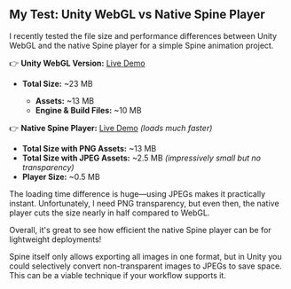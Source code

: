 ## My Test: Unity WebGL vs Native Spine Player

I recently tested the file size and performance differences between Unity WebGL and the native Spine player for a simple Spine animation project.

👉 **Unity WebGL Version:**
[Live Demo](https://martin-mikulic.github.io/Spine_Zagor/)

* **Total Size:** \~23 MB

  * **Assets:** \~13 MB
  * **Engine & Build Files:** \~10 MB

👉 **Native Spine Player:**
[Live Demo](https://martin-mikulic.github.io/my-test/) *(loads much faster)*

* **Total Size with PNG Assets:** \~13 MB
* **Total Size with JPEG Assets:** \~2.5 MB *(impressively small but no transparency)*
* **Player Size:** \~0.5 MB

The loading time difference is huge—using JPEGs makes it practically instant. Unfortunately, I need PNG transparency, but even then, the native player cuts the size nearly in half compared to WebGL.

Overall, it's great to see how efficient the native Spine player can be for lightweight deployments!

Spine itself only allows exporting all images in one format, but in Unity you could selectively convert non-transparent images to JPEGs to save space. This can be a viable technique if your workflow supports it.
